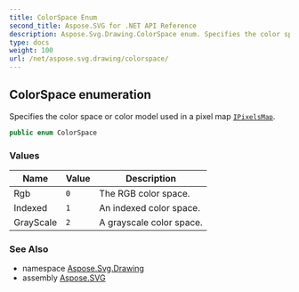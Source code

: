 ```yaml
---
title: ColorSpace Enum
second_title: Aspose.SVG for .NET API Reference
description: Aspose.Svg.Drawing.ColorSpace enum. Specifies the color space or color model used in a pixel map IPixelsMap
type: docs
weight: 100
url: /net/aspose.svg.drawing/colorspace/
---
```

## ColorSpace enumeration

Specifies the color space or color model used in a pixel map [`IPixelsMap`](../ipixelsmap/).

```csharp
public enum ColorSpace
```

### Values

| Name | Value | Description |
| --- | --- | --- |
| Rgb | `0` | The RGB color space. |
| Indexed | `1` | An indexed color space. |
| GrayScale | `2` | A grayscale color space. |

### See Also

* namespace [Aspose.Svg.Drawing](../../aspose.svg.drawing/)
* assembly [Aspose.SVG](../../)
